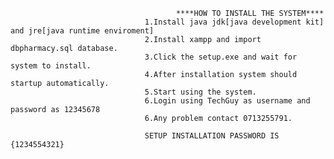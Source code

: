                                          ****HOW TO INSTALL THE SYSTEM****
                                  1.Install java jdk[java development kit] and jre[java runtime enviroment]
                                  2.Install xampp and import dbpharmacy.sql database.
                                  3.Click the setup.exe and wait for system to install.
                                  4.After installation system should startup automatically.
                                  5.Start using the system.
								  6.Login using TechGuy as username and password as 12345678
                                  6.Any problem contact 0713255791.
								  
								  SETUP INSTALLATION PASSWORD IS {1234554321}